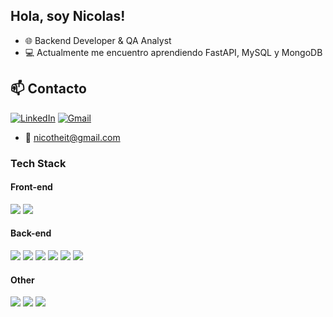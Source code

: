 
<h2 align="left">Hola, soy Nicolas!</h2>

- 🌐 Backend Developer & QA Analyst
- 💻 Actualmente me encuentro aprendiendo FastAPI, MySQL y MongoDB

## 📫 Contacto

[![LinkedIn](https://img.shields.io/badge/LinkedIn-0077B5?style=for-the-badge&logo=linkedin&logoColor=white)](https://www.linkedin.com/in/nicotheumer27/)
[![Gmail](https://img.shields.io/badge/Gmail-D14836?style=for-the-badge&logo=gmail&logoColor=white)](mailto:nicotheit@gmail.com)
- 📧 nicotheit@gmail.com




### Tech Stack
#### Front-end
<span>
 <img src="https://img.shields.io/badge/HTML5-E34F26?style=for-the-badge&logo=html5&logoColor=white" /> 
 <img src="https://img.shields.io/badge/CSS3-1572B6?style=for-the-badge&logo=css3&logoColor=white" /> 

</span>
<br>

#### Back-end
<span>
 <img src="https://img.shields.io/badge/Python-3776AB?style=for-the-badge&logo=python&logoColor=white" /> 
 <img src="https://img.shields.io/badge/FastAPI-005571?style=for-the-badge&logo=fastapi" /> 
  <img src="https://img.shields.io/badge/MongoDB-%234ea94b.svg?style=for-the-badge&logo=mongodb&logoColor=white" /> 
   <img src="https://img.shields.io/badge/MySQL-4479A1?style=for-the-badge&logo=mysql&logoColor=white" /> 
 <img src="https://img.shields.io/badge/Postman-FF6C37?style=for-the-badge&logo=postman&logoColor=white" /> 
   <img src="https://img.shields.io/badge/JWT-000000?style=for-the-badge&logo=jsonwebtokens&logoColor=white" /> 
</span>
<br>

#### Other
<span>
 <img src="https://img.shields.io/badge/Jira-0052CC?style=for-the-badge&logo=jira&logoColor=white" /> 
 <img src="https://img.shields.io/badge/Xray--Test--Management-1C1C1C?style=for-the-badge&logoColor=white" /> 
  <img src="https://img.shields.io/badge/Zephyr--QA--Tools-023047?style=for-the-badge&logoColor=white" /> 

</span>
<br/>

